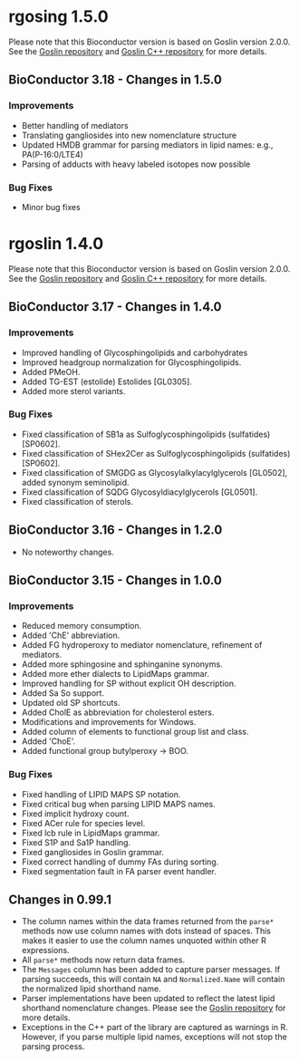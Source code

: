 # rgosing 1.5.0

Please note that this Bioconductor version is based on Goslin version 2.0.0.
See the [Goslin repository](https://github.com/lifs-tools/goslin) and [Goslin C++ repository](https://github.com/lifs-tools/cppgoslin) for more details.

## BioConductor 3.18 - Changes in 1.5.0

### Improvements

- Better handling of mediators
- Translating gangliosides into new nomenclature structure
- Updated HMDB grammar for parsing mediators in lipid names: e.g., PA(P-16:0/LTE4)
- Parsing of adducts with heavy labeled isotopes now possible

### Bug Fixes

- Minor bug fixes

# rgoslin 1.4.0 

Please note that this Bioconductor version is based on Goslin version 2.0.0.
See the [Goslin repository](https://github.com/lifs-tools/goslin) and [Goslin C++ repository](https://github.com/lifs-tools/cppgoslin) for more details.

## BioConductor 3.17 - Changes in 1.4.0

### Improvements

- Improved handling of Glycosphingolipids and carbohydrates
- Improved headgroup normalization for Glycosphingolipids.
- Added PMeOH.
- Added TG-EST (estolide) Estolides [GL0305].
- Added more sterol variants.

### Bug Fixes

- Fixed classification of SB1a as Sulfoglycosphingolipids (sulfatides) [SP0602].
- Fixed classification of SHex2Cer as Sulfoglycosphingolipids (sulfatides) [SP0602].
- Fixed classification of SMGDG as Glycosylalkylacylglycerols [GL0502], added synonym seminolipid.
- Fixed classification of SQDG Glycosyldiacylglycerols [GL0501].
- Fixed classification of sterols.

## BioConductor 3.16 - Changes in 1.2.0

- No noteworthy changes.

## BioConductor 3.15 - Changes in 1.0.0

### Improvements

- Reduced memory consumption.
- Added 'ChE' abbreviation.
- Added FG hydroperoxy to mediator nomenclature, refinement of mediators.
- Added more sphingosine and sphinganine synonyms.
- Added more ether dialects to LipidMaps grammar.
- Improved handling for SP without explicit OH description.
- Added Sa So support.
- Updated old SP shortcuts.
- Added CholE as abbreviation for cholesterol esters.
- Modifications and improvements for Windows.
- Added column of elements to functional group list and class.
- Added 'ChoE'.
- Added functional group butylperoxy -> BOO.

### Bug Fixes

- Fixed handling of LIPID MAPS SP notation.
- Fixed critical bug when parsing LIPID MAPS names.
- Fixed implicit hydroxy count.
- Fixed ACer rule for species level.
- Fixed lcb rule in LipidMaps grammar.
- Fixed S1P and Sa1P handling.
- Fixed gangliosides in Goslin grammar.
- Fixed correct handling of dummy FAs during sorting.
- Fixed segmentation fault in FA parser event handler.

## Changes in 0.99.1

- The column names within the data frames returned from the `parse*` methods now use column names with dots instead of spaces. This makes it easier to use the column names unquoted within other R expressions.
- All `parse*` methods now return data frames.
- The `Messages` column has been added to capture parser messages. If parsing succeeds, this will contain `NA` and `Normalized.Name` will contain the normalized lipid shorthand name.
- Parser implementations have been updated to reflect the latest lipid shorthand nomenclature changes. Please see the [Goslin repository](https://github.com/lifs-tools/goslin) for more details.
- Exceptions in the C++ part of the library are captured as warnings in R. However, if you parse multiple lipid names, exceptions will not stop the parsing process.

